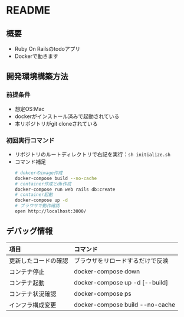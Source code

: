 # README

## 概要

- Ruby On Railsのtodoアプリ
- Dockerで動きます

## 開発環境構築方法

### 前提条件

- 想定OS:Mac
- dockerがインストール済みで起動されている
- 本リポジトリがgit cloneされている

### 初回実行コマンド

- リポジトリのルートディレクトリで右記を実行：`sh initialize.sh`
- コマンド補足
  ```sh
  # dokcerのimage作成
  docker-compose build --no-cache
  # container作成とdb作成
  docker-compose run web rails db:create
  # container起動
  docker-compose up -d
  # ブラウザで動作確認
  open http://localhost:3000/
  ```

## デバッグ情報

|項目|コマンド|
|:--|:--|
|更新したコードの確認|ブラウザをリロードするだけで反映|
|コンテナ停止|docker-compose down|
|コンテナ起動|docker-compose up -d [--build]|
|コンテナ状況確認|docker-compose ps|
|インフラ構成変更|docker-compose build --no-cache|

